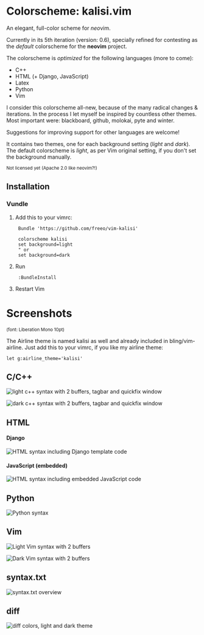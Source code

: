 Colorscheme: kalisi.vim
=========================
An elegant, full-color scheme for *neo*vim.

Currently in its 5th iteration (version: 0.6), specially refined for contesting as the *default* colorscheme for the **neovim** project.

The colorscheme is *optimized* for the following languages (more to come):

* C++
* HTML (+ Django, JavaScript)
* Latex
* Python
* Vim

I consider this colorscheme all-new, because of the many radical changes &
iterations. In the process I let myself be inspired by countless other themes.
Most important were: blackboard, github, molokai, pyte and winter.

Suggestions for improving support for other languages are welcome!

It contains two themes, one for each background setting (*light* and *dark*).  The default colorscheme is *light*, as per Vim original setting, if you don't set the background manually.




<sup>Not licensed yet (Apache 2.0 like neovim?!)</sup>

## Installation

### Vundle

1. Add this to your vimrc:

        Bundle 'https://github.com/freeo/vim-kalisi'   

        colorscheme kalisi
        set background=light
        " or 
        set background=dark


2. Run

        :BundleInstall

3. Restart Vim

Screenshots
===========
<sub>(font: Liberation Mono 10pt)</sub>

The Airline theme is named kalisi as well and already included in bling/vim-airline. Just add this to your vimrc, if you like my airline theme: 

    let g:airline_theme='kalisi'

## C/C++

![light c++ syntax with 2 buffers, tagbar and quickfix window](/screenshots/syntax_cpp.jpg?raw=true "c++ syntax light")

![dark c++ syntax with 2 buffers, tagbar and quickfix window](/screenshots/kalisi_cpp.jpg?raw=true "c++ syntax dark")

## HTML

#### Django

![HTML syntax including Django template code](/screenshots/kalisi_django.jpg?raw=true "htmldjango syntax")

#### JavaScript (embedded)
![HTML syntax including embedded JavaScript code](/screenshots/kalisi_javascript.jpg?raw=true "htmljavascript syntax")

## Python

![Python syntax](/screenshots/kalisi_python.jpg?raw=true "python syntax")

## Vim

![Light Vim syntax with 2 buffers](/screenshots/syntax_vim.jpg?raw=true "vim syntax light")

![Dark Vim syntax with 2 buffers](/screenshots/kalisi_vim.jpg?raw=true "vim syntax dark")

## syntax.txt

![syntax.txt overview](/screenshots/syntax_overview.jpg?raw=true "syntax.txt
overview")

## diff

![diff colors, light and dark theme](/screenshots/kalisi_diff?raw=true "diff colors, light and dark theme")


